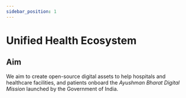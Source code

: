 ```yaml
---
sidebar_position: 1
---
```


# Unified Health Ecosystem

## Aim

We aim to create open-source digital assets to help hospitals and healthcare facilities, and patients onboard the _Ayushman Bharat Digital Mission_ launched by the Government of India.